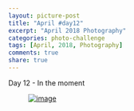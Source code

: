 ```yaml
---
layout: picture-post
title: "April #day12"
excerpt: "April 2018 Photography"
categories: photo-challenge
tags: [April, 2018, Photography]
comments: true
share: true
---
```

Day 12 - In the moment


<figure>
	<a href="{{site.url}}/images/photo-challenge/april-2018/day12.jpeg"><img src="{{site.url}}/images/photo-challenge/april-2018/day12.jpeg" alt="image"></a>
</figure>
